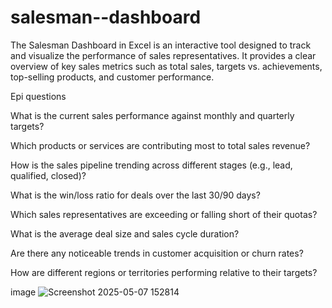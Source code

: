 # salesman--dashboard
The Salesman Dashboard in Excel is an interactive tool designed to track and visualize the performance of sales representatives. It provides a clear overview of key sales metrics such as total sales, targets vs. achievements, top-selling products, and customer performance.  

Epi questions

What is the current sales performance against monthly and quarterly targets?

Which products or services are contributing most to total sales revenue?

How is the sales pipeline trending across different stages (e.g., lead, qualified, closed)?

What is the win/loss ratio for deals over the last 30/90 days?

Which sales representatives are exceeding or falling short of their quotas?

What is the average deal size and sales cycle duration?

Are there any noticeable trends in customer acquisition or churn rates?

How are different regions or territories performing relative to their targets?

image
![Screenshot 2025-05-07 152814](https://github.com/user-attachments/assets/bd4b8f26-6e2b-451f-8fd0-b99db71a9f0f)
